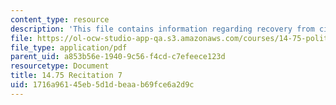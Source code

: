 ```yaml
---
content_type: resource
description: 'This file contains information regarding recovery from civil war. Special. '
file: https://ol-ocw-studio-app-qa.s3.amazonaws.com/courses/14-75-political-economy-and-economic-development-fall-2012/1716a96145eb5d1dbeaab69fce6a2d9c_MIT14_75F12_Recitation7.pdf
file_type: application/pdf
parent_uid: a853b56e-1940-9c56-f4cd-c7efeece123d
resourcetype: Document
title: 14.75 Recitation 7
uid: 1716a961-45eb-5d1d-beaa-b69fce6a2d9c
---
```

